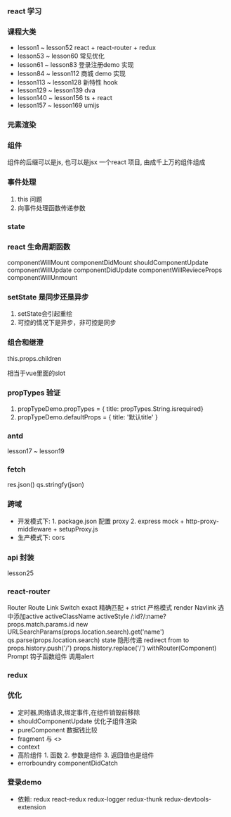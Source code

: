 ### react 学习

### 课程大类
* lesson1 ~ lesson52 react + react-router + redux
* lesson53 ~ lesson60 常见优化
* lesson61 ~ lesson83 登录注册demo 实现
* lesson84 ~ lesson112 商城 demo 实现
* lesson113 ~ lesson128 新特性 hook
* lesson129 ~ lesson139 dva
* lesson140 ~ lesson156 ts + react 
* lesson157 ~ lesson169 umijs

### 元素渲染
### 组件
组件的后缀可以是js, 也可以是jsx
一个react 项目, 由成千上万的组件组成

### 事件处理
1. this 问题
2. 向事件处理函数传递参数

### state

### react 生命周期函数
componentWillMount
componentDidMount
shouldComponentUpdate
componentWillUpdate
componentDidUpdate
componentWillRevieceProps
componentWillUnmount

### setState 是同步还是异步
1. setState会引起重绘
2. 可控的情况下是异步，非可控是同步

### 组合和继澄
this.props.children
<compose><div>相当于vue里面的slot</div></compose>

### propTypes 验证
1. propTypeDemo.propTypes = { title: propTypes.String.isrequired}
1. propTypeDemo.defaultProps = { title: '默认title' }

### antd
lesson17 ~ lesson19

### fetch 
res.json()
qs.stringfy(json)

### 跨域
* 开发模式下: 1. package.json 配置 proxy  2. express mock + http-proxy-middleware + setupProxy.js
* 生产模式下: cors

### api 封装
lesson25

### react-router
Router
Route
Link
Switch
exact 精确匹配 + strict 严格模式
render
Navlink 选中添加active activeClassName activeStyle
/:id?/:name? props.match.params.id
new URLSearchParams(props.location.search).get('name') qs.parse(props.location.search)
state 隐形传递
redirect from to
props.history.push('/')
props.history.replace('/')
withRouter(Component)
Prompt 钩子函数组件 调用alert

### redux

### 优化
* 定时器,网络请求,绑定事件,在组件销毁前移除
* shouldComponentUpdate 优化子组件渲染
* pureComponent 数据钱比较
* fragment 与 <>
* context
* 高阶组件 1. 函数 2. 参数是组件 3. 返回值也是组件
* errorboundry  componentDidCatch

### 登录demo
* 依赖: redux react-redux redux-logger redux-thunk redux-devtools-extension
